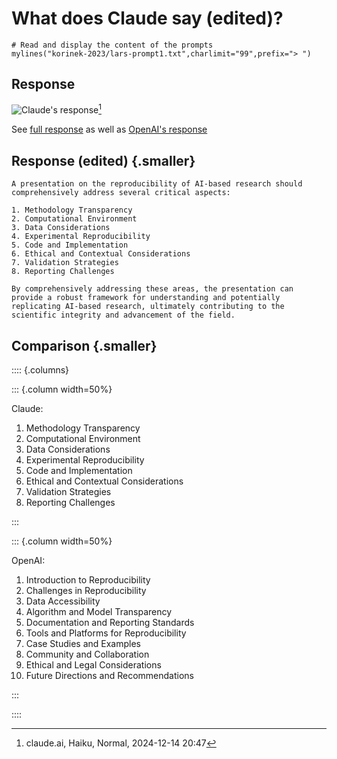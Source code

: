 # What does Claude say (edited)? 

```{r}
# Read and display the content of the prompts
mylines("korinek-2023/lars-prompt1.txt",charlimit="99",prefix="> ")
```

## Response

![Claude's response](images/claude-prompt1-20241214.png)[^claude1]

See [full response](index.html#/what-did-claude-say) as well as [OpenAI's response](index.html#/what-did-openai-say)
[^claude1]: claude.ai, Haiku, Normal, 2024-12-14 20:47

## Response (edited) {.smaller}

```
A presentation on the reproducibility of AI-based research should comprehensively address several critical aspects:

1. Methodology Transparency
2. Computational Environment
3. Data Considerations
4. Experimental Reproducibility
5. Code and Implementation
6. Ethical and Contextual Considerations
7. Validation Strategies
8. Reporting Challenges

By comprehensively addressing these areas, the presentation can provide a robust framework for understanding and potentially replicating AI-based research, ultimately contributing to the scientific integrity and advancement of the field.
```

## Comparison {.smaller}

:::: {.columns}

::: {.column width=50%}

Claude:

1. Methodology Transparency
2. Computational Environment
3. Data Considerations
4. Experimental Reproducibility
5. Code and Implementation
6. Ethical and Contextual Considerations
7. Validation Strategies
8. Reporting Challenges

:::

::: {.column width=50%}

OpenAI:

1. Introduction to Reproducibility
2. Challenges in Reproducibility
3. Data Accessibility
4. Algorithm and Model Transparency
5. Documentation and Reporting Standards
6. Tools and Platforms for Reproducibility
7. Case Studies and Examples
8. Community and Collaboration
9. Ethical and Legal Considerations
10. Future Directions and Recommendations

:::

::::